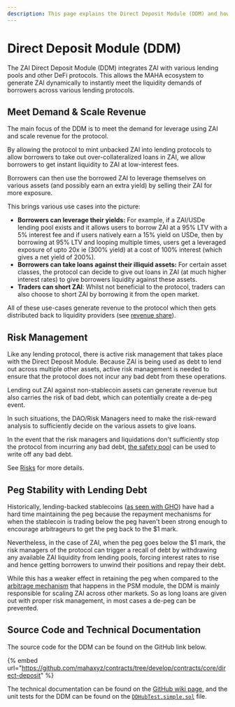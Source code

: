 ```yaml
---
description: This page explains the Direct Deposit Module (DDM) and how it works.
---
```


# Direct Deposit Module (DDM)

The ZAI Direct Deposit Module (DDM) integrates ZAI with various lending pools and other DeFi protocols. This allows the MAHA ecosystem to generate ZAI dynamically to instantly meet the liquidity demands of borrowers across various lending protocols.

## Meet Demand & Scale Revenue

The main focus of the DDM is to meet the demand for leverage using ZAI and scale revenue for the protocol.

By allowing the protocol to mint unbacked ZAI into lending protocols to allow borrowers to take out over-collateralized loans in ZAI, we allow borrowers to get instant liquidity to ZAI at low-interest fees.

Borrowers can then use the borrowed ZAI to leverage themselves on various assets (and possibly earn an extra yield) by selling their ZAI for more exposure.

This brings various use cases into the picture:

* **Borrowers can leverage their yields:** For example, if a ZAI/USDe lending pool exists and it allows users to borrow ZAI at a 95% LTV with a 5% interest fee and if users natively earn a 15% yield on USDe, then by borrowing at 95% LTV and looping multiple times, users get a leveraged exposure of upto 20x ie (300% yield) at a cost of 100% interest (which gives a net yield of 200%).
* **Borrowers can take loans against their illiquid assets:** For certain asset classes, the protocol can decide to give out loans in ZAI (at much higher interest rates) to give borrowers liquidity against these assets.
* **Traders can short ZAI**: Whilst not beneficial to the protocol, traders can also choose to short ZAI by borrowing it from the open market.

All of these use-cases generate revenue to the protocol which then gets distributed back to liquidity providers (see [revenue share](../../governance/revenue-share.md)).

## Risk Management

Like any lending protocol, there is active risk management that takes place with the Direct Deposit Module. Because ZAI is being used as debt to lend out across multiple other assets, active risk management is needed to ensure that the protocol does not incur any bad debt from these operations.

Lending out ZAI against non-stablecoin assets can generate revenue but also carries the risk of bad debt, which can potentially create a de-peg event.

In such situations, the DAO/Risk Managers need to make the risk-reward analysis to sufficiently decide on the various assets to give loans.

In the event that the risk managers and liquidations don't sufficiently stop the protocol from incurring any bad debt, [the safety pool](../safety-pool.md) can be used to write off any bad debt.

See [Risks](../../security/risks.md) for more details.

## Peg Stability with Lending Debt

Historically, lending-backed stablecoins ([as seen with GHO](https://blockworks.co/news/gho-aave-peg-stablecoin-arbitrage)) have had a hard time maintaining the peg because the repayment mechanisms for when the stablecoin is trading below the peg haven't been strong enough to encourage arbitrageurs to get the peg back to the $1 mark.

Nevertheless, in the case of ZAI, when the peg goes below the $1 mark, the risk managers of the protocol can trigger a recall of debt by withdrawing any available ZAI liquidity from lending pools, forcing interest rates to rise and hence getting borrowers to unwind their positions and repay their debt.

While this has a weaker effect in retaining the peg when compared to the [arbitrage mechanism](peg-stablility-module-psm.md#market-arbitrage-keeps-the-peg-at-1usd) that happens in the PSM module, the DDM is mainly responsible for scaling ZAI across other markets. So as long loans are given out with proper risk management, in most cases a de-peg can be prevented.&#x20;

## Source Code and Technical Documentation

The source code for the DDM can be found on the GitHub link below.

{% embed url="https://github.com/mahaxyz/contracts/tree/develop/contracts/core/direct-deposit" %}

The technical documentation can be found on the [GitHub wiki page](https://github.com/mahaxyz/contracts/wiki/DDHub), and the unit tests for the DDM can be found on the [`DDHubTest.simple.sol`](https://github.com/mahaxyz/contracts/blob/master/test/foundry/DDHubTest.simple.sol) file.

